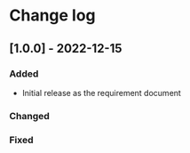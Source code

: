# Change log
## [1.0.0] - 2022-12-15
 
### Added
- Initial release as the requirement document
### Changed

### Fixed